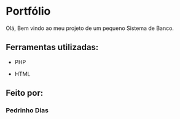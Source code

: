 # Portfólio 
Olá, Bem vindo ao meu projeto de um pequeno Sistema de Banco.

## Ferramentas utilizadas:

* PHP

* HTML


## Feito por:

### Pedrinho Dias
